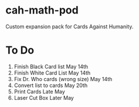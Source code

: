 cah-math-pod
============

Custom expansion pack for Cards Against Humanity.

<h1>
To Do
</h1>

<OL>
  <LI> Finish Black Card list                May 14th </LI>
  <LI> Finish White Card List                May 14th </LI>
  <LI> Fix Dr. Who cards (wrong size)        May 14th </LI>
  <LI> Convert list to cards                 May 20th </LI>
  <LI> Print Cards                           Late May </LI>
  <LI> Laser Cut Box                         Later May</LI>
